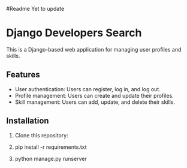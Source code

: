 #Readme Yet to update

# Django Developers Search

This is a Django-based web application for managing user profiles and skills.

## Features

- User authentication: Users can register, log in, and log out.
- Profile management: Users can create and update their profiles.
- Skill management: Users can add, update, and delete their skills.

## Installation

1. Clone this repository:

2. pip install -r requirements.txt

3. python manage.py runserver
